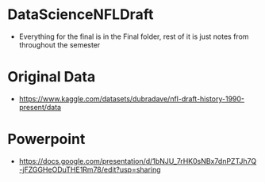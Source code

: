 ﻿# DataScienceNFLDraft
 - Everything for the final is in the Final folder, rest of it is just notes from throughout the semester

# Original Data
- https://www.kaggle.com/datasets/dubradave/nfl-draft-history-1990-present/data

# Powerpoint
- https://docs.google.com/presentation/d/1bNJU_7rHK0sNBx7dnPZTJh7Q-jFZGGHeODuTHE1Rm78/edit?usp=sharing
